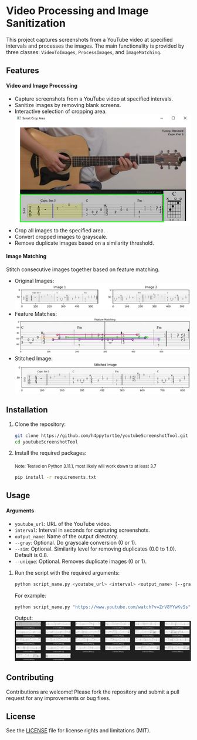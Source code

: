 # Video Processing and Image Sanitization

This project captures screenshots from a YouTube video at specified intervals and processes the images. The main functionality is provided by three classes: `VideoToImages`, `ProcessImages`, and `ImageMatching`.

## Features

#### Video and Image Processing

- Capture screenshots from a YouTube video at specified intervals.
- Sanitize images by removing blank screens.
- Interactive selection of cropping area.
  ![image](/assets/crop_tool.png)
- Crop all images to the specified area.
- Convert cropped images to grayscale.
- Remove duplicate images based on a similarity threshold.

#### Image Matching

Stitch consecutive images together based on feature matching.

- Original Images: ![Original Images](assets/imgMatchOriginal.png)
- Feature Matches: ![Feature Matches](assets/imgMatchFeatureMatches.png)
- Stitched Image: ![Stitched Image](assets/imgMatchStitched.png)

## Installation

1. Clone the repository:

   ```sh
   git clone https://github.com/h4ppyturt1e/youtubeScreenshotTool.git
   cd youtubeScreenshotTool
   ```

2. Install the required packages:

   <sub> Note: Tested on Python 3.11.1, most likely will work down to at least 3.7

   ```sh
   pip install -r requirements.txt
   ```

## Usage

#### Arguments

- `youtube_url`: URL of the YouTube video.
- `interval`: Interval in seconds for capturing screenshots.
- `output_name`: Name of the output directory.
- `--gray`: Optional. Do grayscale conversion (0 or 1).
- `--sim`: Optional. Similarity level for removing duplicates (0.0 to 1.0). Default is 0.8.
- `--unique`: Optional. Removes duplicate images (0 or 1).

1. Run the script with the required arguments:

   ```sh
   python script_name.py <youtube_url> <interval> <output_name> [--gray <0 or 1>] [--sim <similarity_level>] [--unique <0 or 1>]
   ```

   For example:

   ```sh
   python script_name.py "https://www.youtube.com/watch?v=ZrV8YYwKvSs" 2 "remember_me_coco" --gray 1 --sim 0.8 --unique 1
   ```

   Output:
   ![image](/assets/output_uniques.png)

## Contributing

Contributions are welcome! Please fork the repository and submit a pull request for any improvements or bug fixes.

## License

See the [LICENSE](LICENSE) file for license rights and limitations (MIT).
